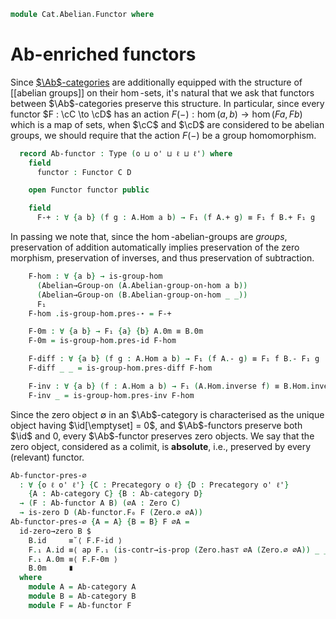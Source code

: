 <!--
```agda
open import Algebra.Group.Ab
open import Algebra.Group

open import Cat.Functor.FullSubcategory
open import Cat.Abelian.Base
open import Cat.Diagram.Zero
open import Cat.Prelude
```
-->

```agda
module Cat.Abelian.Functor where
```

# Ab-enriched functors

Since [$\Ab$-categories] are additionally equipped with the structure of
[[abelian groups]] on their $\hom$-sets, it's natural that we ask that
functors between $\Ab$-categories preserve this structure. In
particular, since every functor $F : \cC \to \cD$ has an action $F(-) :
\hom(a,b) \to \hom(Fa,Fb)$ which is a map of sets, when $\cC$ and $\cD$
are considered to be abelian groups, we should require that the action
$F(-)$ be a group homomorphism.

[$\Ab$-categories]: Cat.Abelian.Base.html#ab-enriched-categories

<!--
```agda
module
  _ {o ℓ o' ℓ'} {C : Precategory o ℓ} {D : Precategory o' ℓ'}
    (A : Ab-category C) (B : Ab-category D)
  where
  private
    module A = Ab-category A
    module B = Ab-category B
```
-->

```agda
  record Ab-functor : Type (o ⊔ o' ⊔ ℓ ⊔ ℓ') where
    field
      functor : Functor C D

    open Functor functor public

    field
      F-+ : ∀ {a b} (f g : A.Hom a b) → F₁ (f A.+ g) ≡ F₁ f B.+ F₁ g
```

In passing we note that, since the $\hom$-abelian-groups are _groups_,
preservation of addition automatically implies preservation of the zero
morphism, preservation of inverses, and thus preservation of
subtraction.

```agda
    F-hom : ∀ {a b} → is-group-hom
      (Abelian→Group-on (A.Abelian-group-on-hom a b))
      (Abelian→Group-on (B.Abelian-group-on-hom _ _))
      F₁
    F-hom .is-group-hom.pres-⋆ = F-+

    F-0m : ∀ {a b} → F₁ {a} {b} A.0m ≡ B.0m
    F-0m = is-group-hom.pres-id F-hom

    F-diff : ∀ {a b} (f g : A.Hom a b) → F₁ (f A.- g) ≡ F₁ f B.- F₁ g
    F-diff _ _ = is-group-hom.pres-diff F-hom

    F-inv : ∀ {a b} (f : A.Hom a b) → F₁ (A.Hom.inverse f) ≡ B.Hom.inverse (F₁ f)
    F-inv _ = is-group-hom.pres-inv F-hom
```

Since the zero object $\emptyset$ in an $\Ab$-category is characterised
as the unique object having $\id[\emptyset] = 0$, and $\Ab$-functors
preserve both $\id$ and $0$, every $\Ab$-functor preserves zero objects.
We say that the zero object, considered as a colimit, is
**absolute**, i.e., preserved by every (relevant) functor.

```agda
Ab-functor-pres-∅
  : ∀ {o ℓ o' ℓ'} {C : Precategory o ℓ} {D : Precategory o' ℓ'}
    {A : Ab-category C} {B : Ab-category D}
  → (F : Ab-functor A B) (∅A : Zero C)
  → is-zero D (Ab-functor.F₀ F (Zero.∅ ∅A))
Ab-functor-pres-∅ {A = A} {B = B} F ∅A =
  id-zero→zero B $
    B.id     ≡˘⟨ F.F-id ⟩
    F.₁ A.id ≡⟨ ap F.₁ (is-contr→is-prop (Zero.has⊤ ∅A (Zero.∅ ∅A)) _ _) ⟩
    F.₁ A.0m ≡⟨ F.F-0m ⟩
    B.0m     ∎
  where
    module A = Ab-category A
    module B = Ab-category B
    module F = Ab-functor F
```

